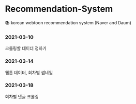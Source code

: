 # Recommendation-System
:books: korean webtoon recommendation system (Naver and Daum) 

### 2021-03-10
크롤링할 데이터 정하기

### 2021-03-14
웹툰 데이터, 회차별 썸네일

### 2021-03-18
회차별 댓글 크롤링
